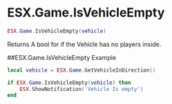# ESX.Game.IsVehicleEmpty

```lua
ESX.Game.IsVehicleEmpty(vehicle)
```

Returns A bool for if the Vehicle has no players inside.


##ESX.Game.IsVehicleEmpty Example

```lua
local vehicle = ESX.Game.GetVehicleInDirection()

if ESX.Game.IsVehicleEmpty(vehicle) then
	ESX.ShowNotification('Vehicle Is empty')
end

```
